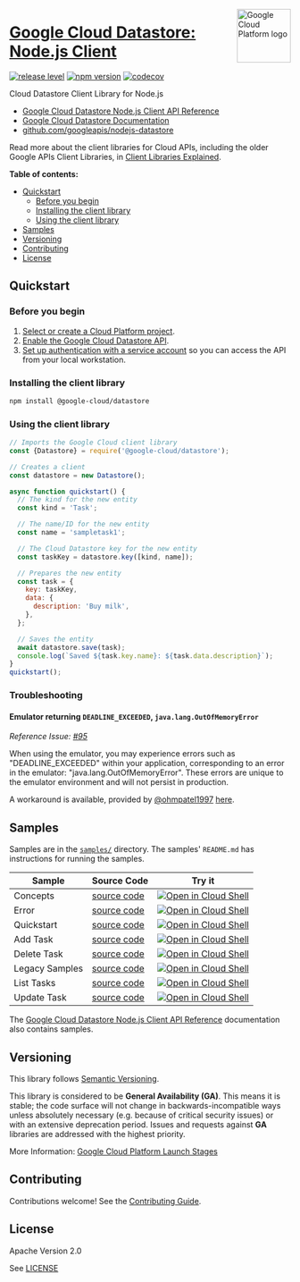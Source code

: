 [//]: # "This README.md file is auto-generated, all changes to this file will be lost."
[//]: # "To regenerate it, use `python -m synthtool`."
<img src="https://avatars2.githubusercontent.com/u/2810941?v=3&s=96" alt="Google Cloud Platform logo" title="Google Cloud Platform" align="right" height="96" width="96"/>

# [Google Cloud Datastore: Node.js Client](https://github.com/googleapis/nodejs-datastore)

[![release level](https://img.shields.io/badge/release%20level-general%20availability%20%28GA%29-brightgreen.svg?style=flat)](https://cloud.google.com/terms/launch-stages)
[![npm version](https://img.shields.io/npm/v/@google-cloud/datastore.svg)](https://www.npmjs.org/package/@google-cloud/datastore)
[![codecov](https://img.shields.io/codecov/c/github/googleapis/nodejs-datastore/master.svg?style=flat)](https://codecov.io/gh/googleapis/nodejs-datastore)




Cloud Datastore Client Library for Node.js


* [Google Cloud Datastore Node.js Client API Reference][client-docs]
* [Google Cloud Datastore Documentation][product-docs]
* [github.com/googleapis/nodejs-datastore](https://github.com/googleapis/nodejs-datastore)

Read more about the client libraries for Cloud APIs, including the older
Google APIs Client Libraries, in [Client Libraries Explained][explained].

[explained]: https://cloud.google.com/apis/docs/client-libraries-explained

**Table of contents:**


* [Quickstart](#quickstart)
  * [Before you begin](#before-you-begin)
  * [Installing the client library](#installing-the-client-library)
  * [Using the client library](#using-the-client-library)
* [Samples](#samples)
* [Versioning](#versioning)
* [Contributing](#contributing)
* [License](#license)

## Quickstart

### Before you begin

1.  [Select or create a Cloud Platform project][projects].
1.  [Enable the Google Cloud Datastore API][enable_api].
1.  [Set up authentication with a service account][auth] so you can access the
    API from your local workstation.

### Installing the client library

```bash
npm install @google-cloud/datastore
```


### Using the client library

```javascript
// Imports the Google Cloud client library
const {Datastore} = require('@google-cloud/datastore');

// Creates a client
const datastore = new Datastore();

async function quickstart() {
  // The kind for the new entity
  const kind = 'Task';

  // The name/ID for the new entity
  const name = 'sampletask1';

  // The Cloud Datastore key for the new entity
  const taskKey = datastore.key([kind, name]);

  // Prepares the new entity
  const task = {
    key: taskKey,
    data: {
      description: 'Buy milk',
    },
  };

  // Saves the entity
  await datastore.save(task);
  console.log(`Saved ${task.key.name}: ${task.data.description}`);
}
quickstart();

```
### Troubleshooting
#### Emulator returning `DEADLINE_EXCEEDED`, `java.lang.OutOfMemoryError`
*Reference Issue: [#95](https://github.com/googleapis/nodejs-datastore/issues/95)*

When using the emulator, you may experience errors such as "DEADLINE_EXCEEDED" within your application, corresponding to an error in the emulator: "java.lang.OutOfMemoryError". These errors are unique to the emulator environment and will not persist in production.

A workaround is available, provided by [@ohmpatel1997](https://github.com/ohmpatel1997) [here](https://github.com/googleapis/nodejs-datastore/issues/95#issuecomment-554387312).


## Samples

Samples are in the [`samples/`](https://github.com/googleapis/nodejs-datastore/tree/master/samples) directory. The samples' `README.md`
has instructions for running the samples.

| Sample                      | Source Code                       | Try it |
| --------------------------- | --------------------------------- | ------ |
| Concepts | [source code](https://github.com/googleapis/nodejs-datastore/blob/master/samples/concepts.js) | [![Open in Cloud Shell][shell_img]](https://console.cloud.google.com/cloudshell/open?git_repo=https://github.com/googleapis/nodejs-datastore&page=editor&open_in_editor=samples/concepts.js,samples/README.md) |
| Error | [source code](https://github.com/googleapis/nodejs-datastore/blob/master/samples/error.js) | [![Open in Cloud Shell][shell_img]](https://console.cloud.google.com/cloudshell/open?git_repo=https://github.com/googleapis/nodejs-datastore&page=editor&open_in_editor=samples/error.js,samples/README.md) |
| Quickstart | [source code](https://github.com/googleapis/nodejs-datastore/blob/master/samples/quickstart.js) | [![Open in Cloud Shell][shell_img]](https://console.cloud.google.com/cloudshell/open?git_repo=https://github.com/googleapis/nodejs-datastore&page=editor&open_in_editor=samples/quickstart.js,samples/README.md) |
| Add Task | [source code](https://github.com/googleapis/nodejs-datastore/blob/master/samples/tasks.add.js) | [![Open in Cloud Shell][shell_img]](https://console.cloud.google.com/cloudshell/open?git_repo=https://github.com/googleapis/nodejs-datastore&page=editor&open_in_editor=samples/tasks.add.js,samples/README.md) |
| Delete Task | [source code](https://github.com/googleapis/nodejs-datastore/blob/master/samples/tasks.delete.js) | [![Open in Cloud Shell][shell_img]](https://console.cloud.google.com/cloudshell/open?git_repo=https://github.com/googleapis/nodejs-datastore&page=editor&open_in_editor=samples/tasks.delete.js,samples/README.md) |
| Legacy Samples | [source code](https://github.com/googleapis/nodejs-datastore/blob/master/samples/tasks.js) | [![Open in Cloud Shell][shell_img]](https://console.cloud.google.com/cloudshell/open?git_repo=https://github.com/googleapis/nodejs-datastore&page=editor&open_in_editor=samples/tasks.js,samples/README.md) |
| List Tasks | [source code](https://github.com/googleapis/nodejs-datastore/blob/master/samples/tasks.list.js) | [![Open in Cloud Shell][shell_img]](https://console.cloud.google.com/cloudshell/open?git_repo=https://github.com/googleapis/nodejs-datastore&page=editor&open_in_editor=samples/tasks.list.js,samples/README.md) |
| Update Task | [source code](https://github.com/googleapis/nodejs-datastore/blob/master/samples/tasks.markdone.js) | [![Open in Cloud Shell][shell_img]](https://console.cloud.google.com/cloudshell/open?git_repo=https://github.com/googleapis/nodejs-datastore&page=editor&open_in_editor=samples/tasks.markdone.js,samples/README.md) |



The [Google Cloud Datastore Node.js Client API Reference][client-docs] documentation
also contains samples.

## Versioning

This library follows [Semantic Versioning](http://semver.org/).


This library is considered to be **General Availability (GA)**. This means it
is stable; the code surface will not change in backwards-incompatible ways
unless absolutely necessary (e.g. because of critical security issues) or with
an extensive deprecation period. Issues and requests against **GA** libraries
are addressed with the highest priority.





More Information: [Google Cloud Platform Launch Stages][launch_stages]

[launch_stages]: https://cloud.google.com/terms/launch-stages

## Contributing

Contributions welcome! See the [Contributing Guide](https://github.com/googleapis/nodejs-datastore/blob/master/CONTRIBUTING.md).

## License

Apache Version 2.0

See [LICENSE](https://github.com/googleapis/nodejs-datastore/blob/master/LICENSE)

[client-docs]: https://googleapis.dev/nodejs/datastore/latest
[product-docs]: https://cloud.google.com/datastore
[shell_img]: https://gstatic.com/cloudssh/images/open-btn.png
[projects]: https://console.cloud.google.com/project
[billing]: https://support.google.com/cloud/answer/6293499#enable-billing
[enable_api]: https://console.cloud.google.com/flows/enableapi?apiid=datastore.googleapis.com
[auth]: https://cloud.google.com/docs/authentication/getting-started
